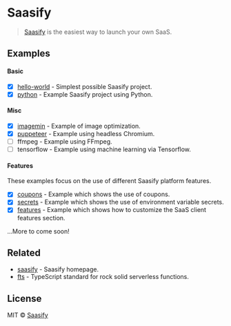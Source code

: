 # Saasify

> [Saasify](https://saasify.sh) is the easiest way to launch your own SaaS.

## Examples

#### Basic

- [x] [hello-world](./hello-world) - Simplest possible Saasify project.
- [x] [python](./python) - Example Saasify project using Python.

#### Misc

- [x] [imagemin](./imagemin) - Example of image optimization.
- [x] [puppeteer](./puppeteer) - Example using headless Chromium.
- [ ] ffmpeg - Example using FFmpeg.
- [ ] tensorflow - Example using machine learning via Tensorflow.

#### Features

These examples focus on the use of different Saasify platform features.

- [x] [coupons](./coupons) - Example which shows the use of coupons.
- [x] [secrets](./secrets) - Example which shows the use of environment variable secrets.
- [x] [features](./features) - Example which shows how to customize the SaaS client features section.

...More to come soon!

## Related

- [saasify](https://saasify.sh) - Saasify homepage.
- [fts](https://github.com/transitive-bullshit/functional-typescript) - TypeScript standard for rock solid serverless functions.

## License

MIT © [Saasify](https://saasify.sh)
